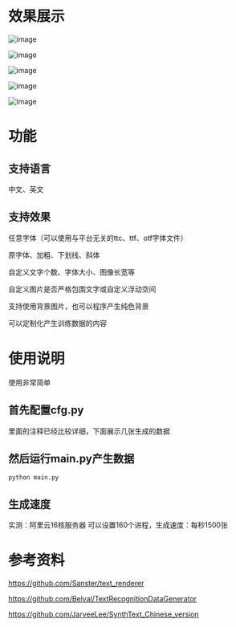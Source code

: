 # 效果展示
![image](https://github.com/itmorn/chinese-image-generator/blob/master/demo_pic/00000004.png)

![image](https://github.com/itmorn/chinese-image-generator/blob/master/demo_pic/00000013.png)

![image](https://github.com/itmorn/chinese-image-generator/blob/master/demo_pic/00000019.png)

![image](https://github.com/itmorn/chinese-image-generator/blob/master/demo_pic/00000030.png)

![image](https://github.com/itmorn/chinese-image-generator/blob/master/demo_pic/00000154.png)

# 功能
## 支持语言
中文、英文

## 支持效果
任意字体（可以使用与平台无关的ttc、ttf、otf字体文件）

原字体、加粗、下划线、斜体

自定义文字个数、字体大小、图像长宽等

自定义图片是否严格包围文字或自定义浮动空间

支持使用背景图片，也可以程序产生纯色背景

可以定制化产生训练数据的内容


# 使用说明
使用非常简单
## 首先配置cfg.py
里面的注释已经比较详细，下面展示几张生成的数据


## 然后运行main.py产生数据
`python main.py`

## 生成速度
实测：阿里云16核服务器 可以设置160个进程，生成速度：每秒1500张

# 参考资料
https://github.com/Sanster/text_renderer

https://github.com/Belval/TextRecognitionDataGenerator

https://github.com/JarveeLee/SynthText_Chinese_version
